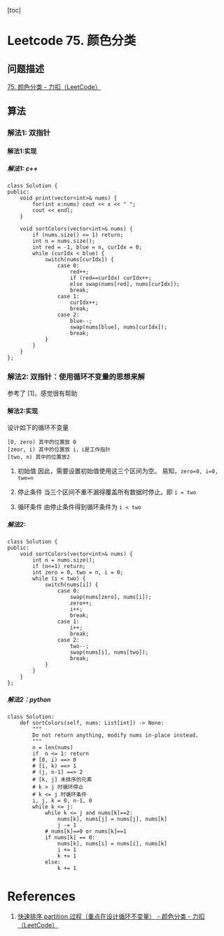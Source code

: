 [toc]

# Leetcode 75. 颜色分类

## 问题描述

[75. 颜色分类 - 力扣（LeetCode）](https://leetcode-cn.com/problems/sort-colors/)

## 算法

### 解法1: 双指针

#### 解法1:实现

##### 解法1: c++

```
class Solution {
public:
    void print(vector<int>& nums) {
        for(int x:nums) cout << x << " ";
        cout << endl;
    }

    void sortColors(vector<int>& nums) {
        if (nums.size() <= 1) return;
        int n = nums.size();
        int red = -1, blue = n, curIdx = 0;
        while (curIdx < blue) {
            switch(nums[curIdx]) {
                case 0:
                    red++;
                    if (red==curIdx) curIdx++;
                    else swap(nums[red], nums[curIdx]);
                    break;
                case 1:
                    curIdx++;
                    break;
                case 2:
                    blue--;
                    swap(nums[blue], nums[curIdx]);
                    break;
            }
        }
    }
};
```

### 解法2: 双指针：使用循环不变量的思想来解

参考了 [1]，感觉很有帮助

#### 解法2:实现

设计如下的循环不变量

```
[0, zero) 其中的位置放 0 
[zeor, i) 其中的位置放 i，i是工作指针
[two, n) 其中的位置放2
```

1. 初始值
因此，需要设置初始值使用这三个区间为空。
易知，`zero=0, i=0, two=n`  

2. 停止条件
当三个区间不重不漏得覆盖所有数据时停止。即 `i = two` 

3. 循环条件
由停止条件得到循环条件为 `i < two` 

##### 解法2: 

```
class Solution {
public:
    void sortColors(vector<int>& nums) {
        int n = nums.size();
        if (n<=1) return;
        int zero = 0, two = n, i = 0;
        while (i < two) {
            switch(nums[i]) {
                case 0:
                    swap(nums[zero], nums[i]);
                    zero++;
                    i++;
                    break;
                case 1:
                    i++;
                    break;
                case 2:
                    two--;
                    swap(nums[i], nums[two]);
                    break;
            }
        }  
    }
};
```

##### 解法2：python

```
class Solution:
    def sortColors(self, nums: List[int]) -> None:
        """
        Do not return anything, modify nums in-place instead.
        """
        n = len(nums)
        if  n <= 1: return
        # [0, i) ==> 0
        # [i, k) ==> 1
        # (j, n-1] ==> 2
        # [k, j] 未排序的元素
        # k > j 时循环停止
        # k <= j 时循环条件
        i, j, k = 0, n-1, 0
        while k <= j:
            while k <= j and nums[k]==2:
                nums[k], nums[j] = nums[j], nums[k]
                j -= 1
            # nums[k]==0 or nums[k]==1
            if nums[k] == 0:
                nums[k], nums[i] = nums[i], nums[k]
                i += 1
                k += 1
            else:
                k += 1
```

# References
1. [快速排序 partition 过程（重点在设计循环不变量） - 颜色分类 - 力扣（LeetCode）](https://leetcode-cn.com/problems/sort-colors/solution/kuai-su-pai-xu-partition-guo-cheng-she-ji-xun-huan/)

